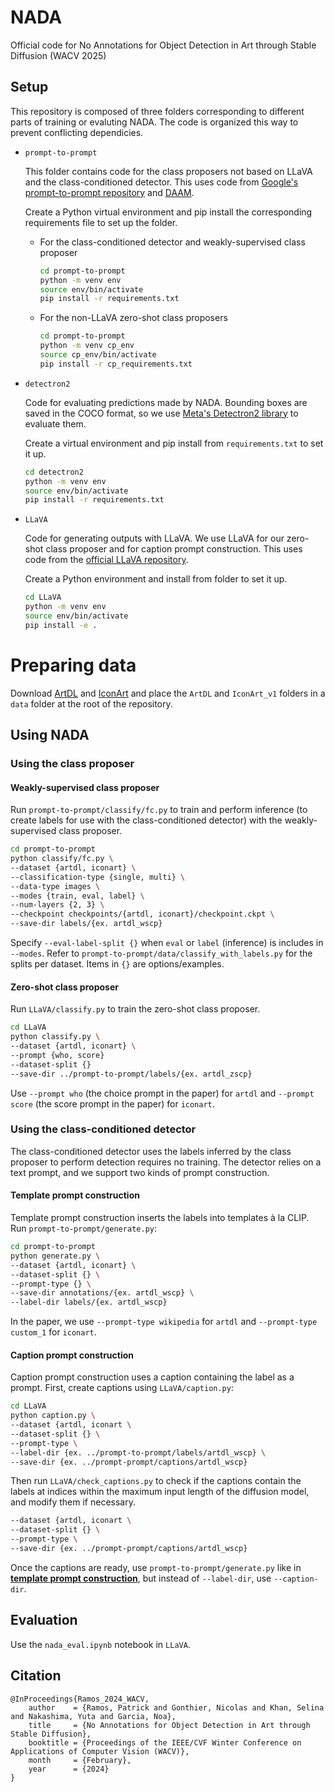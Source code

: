 # NADA
Official code for No Annotations for Object Detection in Art through Stable Diffusion (WACV 2025)

## Setup

This repository is composed of three folders corresponding to different parts of training or evaluting NADA. The code is organized this way to prevent conflicting dependicies.

* `prompt-to-prompt`

	This folder contains code for the class proposers not based on LLaVA and the class-conditioned detector. This uses code from [Google's prompt-to-prompt repository](https://github.com/google/prompt-to-prompt) and [DAAM](https://github.com/castorini/daam).

	Create a Python virtual environment and pip install the corresponding requirements file to set up the folder.

	* For the class-conditioned detector and weakly-supervised class proposer
		
		```bash
		cd prompt-to-prompt
		python -m venv env
		source env/bin/activate
		pip install -r requirements.txt
		```

	* For the non-LLaVA zero-shot class proposers

		```bash
		cd prompt-to-prompt
		python -m venv cp_env
		source cp_env/bin/activate
		pip install -r cp_requirements.txt
		```

* `detectron2`

	Code for evaluating predictions made by NADA. Bounding boxes are saved in the COCO format, so we use [Meta's Detectron2 library](https://github.com/facebookresearch/detectron2) to evaluate them.

	Create a virtual environment and pip install from `requirements.txt` to set it up.

	```bash
	cd detectron2
	python -m venv env
	source env/bin/activate
	pip install -r requirements.txt
	```

* `LLaVA`

	Code for generating outputs with LLaVA. We use LLaVA for our zero-shot class proposer and for caption prompt construction. This uses code from the [official LLaVA repository](https://github.com/haotian-liu/LLaVA/tree/main).

	Create a Python environment and install from folder to set it up.

	```bash
	cd LLaVA
	python -m venv env
	source env/bin/activate
	pip install -e .
	```

# Preparing data

Download [ArtDL](https://artdl.org/) and [IconArt](https://wsoda.telecom-paristech.fr/downloads/dataset/) and place the `ArtDL` and `IconArt_v1` folders in a `data` folder at the root of the repository.

## Using NADA

### Using the class proposer

#### Weakly-supervised class proposer

Run `prompt-to-prompt/classify/fc.py` to train and perform inference (to create labels for use with the class-conditioned detector) with the weakly-supervised class proposer.

```bash
cd prompt-to-prompt
python classify/fc.py \
--dataset {artdl, iconart} \
--classification-type {single, multi} \
--data-type images \
--modes {train, eval, label} \
--num-layers {2, 3} \
--checkpoint checkpoints/{artdl, iconart}/checkpoint.ckpt \
--save-dir labels/{ex. artdl_wscp}
```

Specify `--eval-label-split {}` when `eval` or `label` (inference) is includes in `--modes`. Refer to `prompt-to-prompt/data/classify_with_labels.py` for the splits per dataset. Items in `{}` are options/examples.

#### Zero-shot class proposer

Run `LLaVA/classify.py` to train the zero-shot class proposer.

```bash
cd LLaVA
python classify.py \
--dataset {artdl, iconart} \
--prompt {who, score}
--dataset-split {}
--save-dir ../prompt-to-prompt/labels/{ex. artdl_zscp}
```

Use `--prompt who` (the choice prompt in the paper) for `artdl` and `--prompt score` (the score prompt in the paper) for `iconart`.

### Using the class-conditioned detector

The class-conditioned detector uses the labels inferred by the class proposer to perform detection requires no training. The detector relies on a text prompt, and we support two kinds of prompt construction.

#### Template prompt construction

Template prompt construction inserts the labels into templates à la CLIP. Run `prompt-to-prompt/generate.py`:

```bash
cd prompt-to-prompt
python generate.py \
--dataset {artdl, iconart} \
--dataset-split {} \
--prompt-type {} \
--save-dir annotations/{ex. artdl_wscp} \
--label-dir labels/{ex. artdl_wscp}
```

In the paper, we use `--prompt-type wikipedia` for `artdl` and `--prompt-type custom_1` for `iconart`.

#### Caption prompt construction

Caption prompt construction uses a caption containing the label as a prompt. First, create captions using `LLaVA/caption.py`:

```bash
cd LLaVA
python caption.py \
--dataset {artdl, iconart \
--dataset-split {} \
--prompt-type \
--label-dir {ex. ../prompt-to-prompt/labels/artdl_wscp} \
--save-dir {ex. ../prompt-prompt/captions/artdl_wscp}
```

Then run `LLaVA/check_captions.py` to check if the captions contain the labels at indices within the maximum input length of the diffusion model, and modify them if necessary.

```bash
--dataset {artdl, iconart \
--dataset-split {} \
--prompt-type \
--save-dir {ex. ../prompt-prompt/captions/artdl_wscp}
```
Once the captions are ready, use `prompt-to-prompt/generate.py` like in **[template prompt construction](#template-prompt-construction)**, but instead of `--label-dir`, use `--caption-dir`.

## Evaluation

Use the `nada_eval.ipynb` notebook in `LLaVA`.

## Citation

```
@InProceedings{Ramos_2024_WACV,
    author    = {Ramos, Patrick and Gonthier, Nicolas and Khan, Selina and Nakashima, Yuta and Garcia, Noa},
    title     = {No Annotations for Object Detection in Art through Stable Diffusion},
    booktitle = {Proceedings of the IEEE/CVF Winter Conference on Applications of Computer Vision (WACV)},
    month     = {February},
    year      = {2024}
}
```
